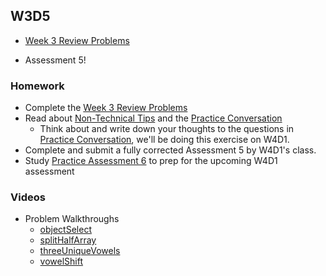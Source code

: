 ## W3D5

+ [Week 3 Review Problems][w3d5-pset]


+ Assessment 5!


### Homework

+ Complete the [Week 3 Review Problems][w3d5-pset]
+ Read about [Non-Technical Tips][non-tech-tips] and the [Practice Conversation][practice-conversation]
  + Think about and write down your thoughts to the questions in [Practice Conversation][practice-conversation], we'll be doing this exercise on W4D1.
+ Complete and submit a fully corrected Assessment 5 by W4D1's class.
+ Study [Practice Assessment 6][practice-6] to prep for the upcoming W4D1 assessment

### Videos

+ Problem Walkthroughs
  + [objectSelect](https://vimeo.com/211376152/3663abd08a)
  + [splitHalfArray](https://vimeo.com/211376135/e7a8e8f48c)
  + [threeUniqueVowels](https://vimeo.com/214076329/f2efbe5312)
  + [vowelShift](https://vimeo.com/211376112/fa81384b55)

[w3d5-pset]: ./w3d5_pset.zip
[practice-6]: /practice_assessments/practice_6
[non-tech-tips]: /week_4/d1/notes/non_technical_tips.md
[practice-conversation]: /week_4/d1/notes/practice_conversation.md
